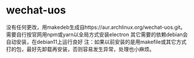 # wechat-uos
没有任何更改，用makedeb生成自https://aur.archlinux.org/wechat-uos.git。
需要自行按官网用npm或yarn以全局方式安装electron
其它需要的依赖debian会自动安装，在debian11上运行良好
注：如果以前安装的是用makefile或其它方式打的包，最好先卸载再安装，否则容易发生异常，处理也小麻烦。
